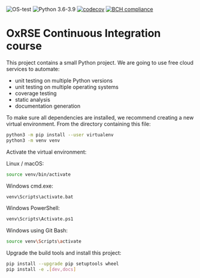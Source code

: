 ![OS-test](https://github.com/mjkeng/ci_course/workflows/OS-test/badge.svg)
![Python 3.6-3.9](https://github.com/mjkeng/ci_course/workflows/Python%203.6-3.9/badge.svg)
[![codecov](https://codecov.io/gh/mjkeng/ci_course/branch/main/graph/badge.svg?token=CPERMII8Y2)](https://codecov.io/gh/mjkeng/ci_course)
[![BCH compliance](https://bettercodehub.com/edge/badge/mjkeng/ci_course?branch=main)](https://bettercodehub.com/)

# OxRSE Continuous Integration course

This project contains a small Python project. We are going to use free cloud services to automate:

- unit testing on multiple Python versions
- unit testing on multiple operating systems
- coverage testing
- static analysis
- documentation generation

To make sure all dependencies are installed, we recommend creating a new virtual environment.
From the directory containing this file:

```bash
python3 -m pip install --user virtualenv
python3 -m venv venv
```

Activate the virtual environment:

Linux / macOS:
```bash
source venv/bin/activate
```

Windows cmd.exe:
```bash
venv\Scripts\activate.bat
```

Windows PowerShell:
```bash
venv\Scripts\Activate.ps1
```

Windows using Git Bash:
```bash
source venv\Scripts\activate
```

Upgrade the build tools and install this project:

```bash
pip install --upgrade pip setuptools wheel
pip install -e .[dev,docs]
```
